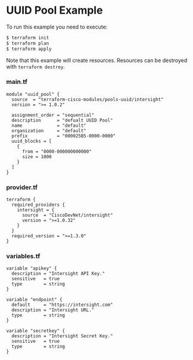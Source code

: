 <!-- BEGIN_TF_DOCS -->
# UUID Pool Example

To run this example you need to execute:

```bash
$ terraform init
$ terraform plan
$ terraform apply
```

Note that this example will create resources. Resources can be destroyed with `terraform destroy`.

### main.tf
```hcl
module "uuid_pool" {
  source  = "terraform-cisco-modules/pools-uuid/intersight"
  version = ">= 1.0.2"

  assignment_order = "sequential"
  description      = "defualt UUID Pool"
  name             = "default"
  organization     = "default"
  prefix           = "000025B5-0000-0000"
  uuid_blocks = [
    {
      from = "0000-000000000000"
      size = 1000
    }
  ]
}

```

### provider.tf
```hcl
terraform {
  required_providers {
    intersight = {
      source  = "CiscoDevNet/intersight"
      version = ">=1.0.32"
    }
  }
  required_version = ">=1.3.0"
}
```

### variables.tf
```hcl
variable "apikey" {
  description = "Intersight API Key."
  sensitive   = true
  type        = string
}

variable "endpoint" {
  default     = "https://intersight.com"
  description = "Intersight URL."
  type        = string
}

variable "secretkey" {
  description = "Intersight Secret Key."
  sensitive   = true
  type        = string
}
```
<!-- END_TF_DOCS -->